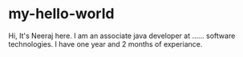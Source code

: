 # my-hello-world
Hi,
  It's Neeraj here. I am an associate java developer at ...... software technologies.
  I have one year and 2 months of experiance.
